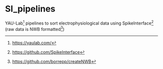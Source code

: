 # SI_pipelines
YAU-Lab[^1] pipelines to sort electrophysiological data using SpikeInterface[^2] (raw data is NWB formatted[^3])
[^1]: https://yaulab.com/
[^2]: https://github.com/SpikeInterface
[^3]: https://github.com/borrepp/createNWB
